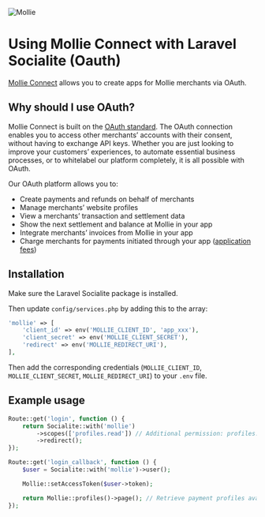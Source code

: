 ![Mollie](https://www.mollie.nl/files/Mollie-Logo-Style-Small.png)

# Using Mollie Connect with Laravel Socialite (Oauth)

[Mollie Connect](https://docs.mollie.com/oauth/overview) allows you to create apps for Mollie merchants via OAuth.

## Why should I use OAuth?
Mollie Connect is built on the [OAuth standard](https://en.wikipedia.org/wiki/OAuth). The OAuth connection enables you to access other merchants’ accounts with their consent, without having to exchange API keys. Whether you are just looking to improve your customers’ experiences, to automate essential business processes, or to whitelabel our platform completely, it is all possible with OAuth.

Our OAuth platform allows you to:

- Create payments and refunds on behalf of merchants
- Manage merchants’ website profiles
- View a merchants’ transaction and settlement data
- Show the next settlement and balance at Mollie in your app
- Integrate merchants’ invoices from Mollie in your app
- Charge merchants for payments initiated through your app ([application fees](https://docs.mollie.com/oauth/application-fees))

## Installation

Make sure the Laravel Socialite package is installed.

Then update `config/services.php` by adding this to the array:

```php
'mollie' => [
    'client_id' => env('MOLLIE_CLIENT_ID', 'app_xxx'),
    'client_secret' => env('MOLLIE_CLIENT_SECRET'),
    'redirect' => env('MOLLIE_REDIRECT_URI'),
],
```

Then add the corresponding credentials (`MOLLIE_CLIENT_ID`, `MOLLIE_CLIENT_SECRET`, `MOLLIE_REDIRECT_URI`) to your `.env` file.

## Example usage

```php
Route::get('login', function () {
    return Socialite::with('mollie')
        ->scopes(['profiles.read']) // Additional permission: profiles.read
        ->redirect();
});

Route::get('login_callback', function () {
    $user = Socialite::with('mollie')->user();

    Mollie::setAccessToken($user->token);

    return Mollie::profiles()->page(); // Retrieve payment profiles available on the obtained Mollie account
});
```
